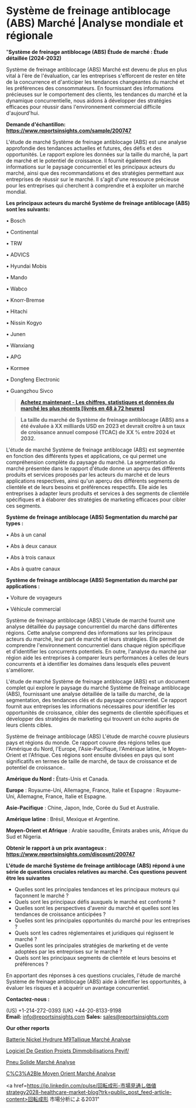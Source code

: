 # Système de freinage antiblocage (ABS) Marché |Analyse mondiale et régionale

"<strong>Système de freinage antiblocage (ABS) Étude de marché : Étude détaillée (2024-2032)</strong>

Système de freinage antiblocage (ABS) Marché est devenu de plus en plus vital à l'ère de l'évaluation, car les entreprises s'efforcent de rester en tête de la concurrence et d'anticiper les tendances changeantes du marché et les préférences des consommateurs. En fournissant des informations précieuses sur le comportement des clients, les tendances du marché et la dynamique concurrentielle, nous aidons à développer des stratégies efficaces pour réussir dans l'environnement commercial difficile d'aujourd'hui.

<strong>Demande d'échantillon: <a href=https://www.reportsinsights.com/sample/200747>https://www.reportsinsights.com/sample/200747</a></strong>

L'étude de marché Système de freinage antiblocage (ABS) est une analyse approfondie des tendances actuelles et futures, des défis et des opportunités. Le rapport explore les données sur la taille du marché, la part de marché et le potentiel de croissance. Il fournit également des informations sur le paysage concurrentiel et les principaux acteurs du marché, ainsi que des recommandations et des stratégies permettant aux entreprises de réussir sur le marché. Il s'agit d'une ressource précieuse pour les entreprises qui cherchent à comprendre et à exploiter un marché mondial.

<strong>Les principaux acteurs du marché Système de freinage antiblocage (ABS) sont les suivants:</strong>

• Bosch

• Continental

• TRW

• ADVICS

• Hyundai Mobis

• Mando

• Wabco

• Knorr-Bremse

• Hitachi

• Nissin Kogyo

• Junen

• Wanxiang

• APG

• Kormee

• Dongfeng Electronic

• Guangzhou Sivco
<blockquote><a href=https://www.reportsinsights.com/buynow/200747><span style=text-decoration: underline;><strong>Achetez maintenant - Les chiffres, statistiques et données du marché les plus récents [livrés en 48 à 72 heures]</strong></span></a></blockquote>
<blockquote><span style=text-decoration: underline;><strong>La taille du marché de Système de freinage antiblocage (ABS) ans a été évaluée à XX milliards USD en 2023 et devrait croître à un taux de croissance annuel composé (TCAC) de XX % entre 2024 et 2032.</strong></span></blockquote>
L'étude de marché Système de freinage antiblocage (ABS) est segmentée en fonction des différents types et applications, ce qui permet une compréhension complète du paysage du marché. La segmentation du marché présentée dans le rapport d'étude donne un aperçu des différents produits et services proposés par les acteurs du marché et de leurs applications respectives, ainsi qu'un aperçu des différents segments de clientèle et de leurs besoins et préférences respectifs. Elle aide les entreprises à adapter leurs produits et services à des segments de clientèle spécifiques et à élaborer des stratégies de marketing efficaces pour cibler ces segments.

<strong>Système de freinage antiblocage (ABS) Segmentation du marché par types :</strong>

• Abs à un canal

• Abs à deux canaux

• Abs à trois canaux

• Abs à quatre canaux

<strong>Système de freinage antiblocage (ABS) Segmentation du marché par applications :</strong>

• Voiture de voyageurs

• Véhicule commercial

Système de freinage antiblocage (ABS) L'étude de marché fournit une analyse détaillée du paysage concurrentiel du marché dans différentes régions. Cette analyse comprend des informations sur les principaux acteurs du marché, leur part de marché et leurs stratégies. Elle permet de comprendre l'environnement concurrentiel dans chaque région spécifique et d'identifier les concurrents potentiels. En outre, l'analyse du marché par région aide les entreprises à comparer leurs performances à celles de leurs concurrents et à identifier les domaines dans lesquels elles peuvent s'améliorer.

L'étude de marché Système de freinage antiblocage (ABS) est un document complet qui explore le paysage du marché Système de freinage antiblocage (ABS), fournissant une analyse détaillée de la taille du marché, de la segmentation, des tendances clés et du paysage concurrentiel. Ce rapport fournit aux entreprises les informations nécessaires pour identifier les opportunités de croissance, cibler des segments de clientèle spécifiques et développer des stratégies de marketing qui trouvent un écho auprès de leurs clients cibles.

Système de freinage antiblocage (ABS) L'étude de marché couvre plusieurs pays et régions du monde. Ce rapport couvre des régions telles que l'Amérique du Nord, l'Europe, l'Asie-Pacifique, l'Amérique latine, le Moyen-Orient et l'Afrique. Ces régions sont ensuite divisées en pays qui sont significatifs en termes de taille de marché, de taux de croissance et de potentiel de croissance..

<strong>Amérique du Nord :</strong> États-Unis et Canada.

<strong>Europe</strong> : Royaume-Uni, Allemagne, France, Italie et Espagne : Royaume-Uni, Allemagne, France, Italie et Espagne.

<strong>Asie-Pacifique</strong> : Chine, Japon, Inde, Corée du Sud et Australie.

<strong>Amérique latine</strong> : Brésil, Mexique et Argentine.

<strong>Moyen-Orient et Afrique</strong> : Arabie saoudite, Émirats arabes unis, Afrique du Sud et Nigeria.

<strong>Obtenir le rapport à un prix avantageux : <a href=https://www.reportsinsights.com/discount/200747>https://www.reportsinsights.com/discount/200747</a></strong>

<strong>L'étude de marché Système de freinage antiblocage (ABS) répond à une série de questions cruciales relatives au marché. Ces questions peuvent être les suivantes</strong>
<ul>
  <li>Quelles sont les principales tendances et les principaux moteurs qui façonnent le marché ?</li>
  <li>Quels sont les principaux défis auxquels le marché est confronté ?</li>
  <li>Quelles sont les perspectives d'avenir du marché et quelles sont les tendances de croissance anticipées ?</li>
  <li>Quelles sont les principales opportunités du marché pour les entreprises ?</li>
  <li>Quels sont les cadres réglementaires et juridiques qui régissent le marché ?</li>
  <li>Quelles sont les principales stratégies de marketing et de vente adoptées par les entreprises sur le marché ?</li>
  <li>Quels sont les principaux segments de clientèle et leurs besoins et préférences ?</li>
</ul>
En apportant des réponses à ces questions cruciales, l'étude de marché Système de freinage antiblocage (ABS) aide à identifier les opportunités, à évaluer les risques et à acquérir un avantage concurrentiel.

<strong>Contactez-nous :</strong>

(US) +1-214-272-0393
(UK) +44-20-8133-9198
<strong>Email:</strong> <a>info@reportsinsights.com</a>
<strong>Sales:</strong> <a>sales@reportsinsights.com</a>

<strong>Our other reports</strong>

<a href=https://www.linkedin.com/pulse/batterie-nickel-hydrure-m%25C3%25A9tallique-march%25C3%25A9-analyse-des>Batterie Nickel Hydrure M9Tallique Marché Analyse</a>

<a href=https://www.linkedin.com/pulse/logiciel-de-gestion-projets-dimmobilisations-peyif/>Logiciel De Gestion Projets Dimmobilisations Peyif/</a>

<a href=https://www.linkedin.com/pulse/pneu-solide-march%C3%A9-rapport-de-analyse-commerciale-sjbmf/>Pneu Solide Marché Analyse</a>

<a href=https://www.linkedin.com/pulse/c%C3%A2ble-moyen-orient-march%C3%A9-finances-plans-bqqif/>C%C3%A2Ble Moyen Orient Marché Analyse</a>

<a href=https://jp.linkedin.com/pulse/回転成形-市場見通し価値strategy2028-healthcare-market-blog?trk=public_post_feed-article-content>回転成形 市場分析による2031</a>"
